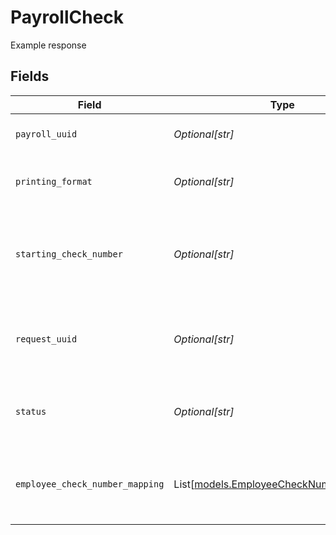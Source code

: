 # PayrollCheck

Example response


## Fields

| Field                                                                              | Type                                                                               | Required                                                                           | Description                                                                        |
| ---------------------------------------------------------------------------------- | ---------------------------------------------------------------------------------- | ---------------------------------------------------------------------------------- | ---------------------------------------------------------------------------------- |
| `payroll_uuid`                                                                     | *Optional[str]*                                                                    | :heavy_minus_sign:                                                                 | A unique identifier of the payroll.                                                |
| `printing_format`                                                                  | *Optional[str]*                                                                    | :heavy_minus_sign:                                                                 | The format the checks will be printed.                                             |
| `starting_check_number`                                                            | *Optional[str]*                                                                    | :heavy_minus_sign:                                                                 | The starting check number for the checks being printed.                            |
| `request_uuid`                                                                     | *Optional[str]*                                                                    | :heavy_minus_sign:                                                                 | A unique identifier of the Generated Document request                              |
| `status`                                                                           | *Optional[str]*                                                                    | :heavy_minus_sign:                                                                 | Current status of the Generated Document                                           |
| `employee_check_number_mapping`                                                    | List[[models.EmployeeCheckNumberMapping](../models/employeechecknumbermapping.md)] | :heavy_minus_sign:                                                                 | An array of mapping employee uuids to their check numbers                          |